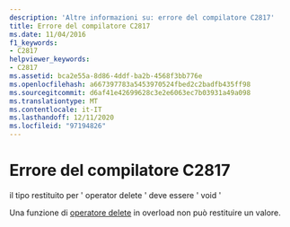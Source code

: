 ```yaml
---
description: 'Altre informazioni su: errore del compilatore C2817'
title: Errore del compilatore C2817
ms.date: 11/04/2016
f1_keywords:
- C2817
helpviewer_keywords:
- C2817
ms.assetid: bca2e55a-8d86-4ddf-ba2b-4568f3bb776e
ms.openlocfilehash: a667397783a5453970524fbed2c2badfb435ff98
ms.sourcegitcommit: d6af41e42699628c3e2e6063ec7b03931a49a098
ms.translationtype: MT
ms.contentlocale: it-IT
ms.lasthandoff: 12/11/2020
ms.locfileid: "97194826"
---
```

# <a name="compiler-error-c2817"></a>Errore del compilatore C2817

il tipo restituito per ' operator delete ' deve essere ' void '

Una funzione di [operatore delete](../../standard-library/new-operators.md#op_delete) in overload non può restituire un valore.
